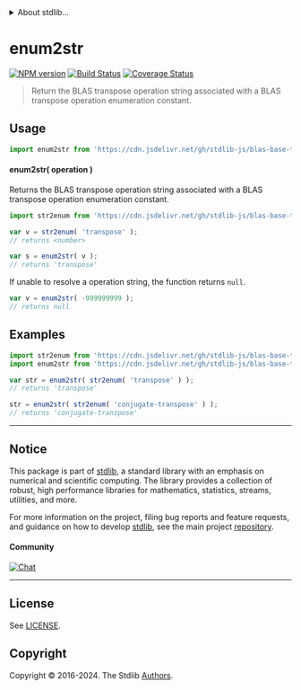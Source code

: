 <!--

@license Apache-2.0

Copyright (c) 2024 The Stdlib Authors.

Licensed under the Apache License, Version 2.0 (the "License");
you may not use this file except in compliance with the License.
You may obtain a copy of the License at

   http://www.apache.org/licenses/LICENSE-2.0

Unless required by applicable law or agreed to in writing, software
distributed under the License is distributed on an "AS IS" BASIS,
WITHOUT WARRANTIES OR CONDITIONS OF ANY KIND, either express or implied.
See the License for the specific language governing permissions and
limitations under the License.

-->


<details>
  <summary>
    About stdlib...
  </summary>
  <p>We believe in a future in which the web is a preferred environment for numerical computation. To help realize this future, we've built stdlib. stdlib is a standard library, with an emphasis on numerical and scientific computation, written in JavaScript (and C) for execution in browsers and in Node.js.</p>
  <p>The library is fully decomposable, being architected in such a way that you can swap out and mix and match APIs and functionality to cater to your exact preferences and use cases.</p>
  <p>When you use stdlib, you can be absolutely certain that you are using the most thorough, rigorous, well-written, studied, documented, tested, measured, and high-quality code out there.</p>
  <p>To join us in bringing numerical computing to the web, get started by checking us out on <a href="https://github.com/stdlib-js/stdlib">GitHub</a>, and please consider <a href="https://opencollective.com/stdlib">financially supporting stdlib</a>. We greatly appreciate your continued support!</p>
</details>

# enum2str

[![NPM version][npm-image]][npm-url] [![Build Status][test-image]][test-url] [![Coverage Status][coverage-image]][coverage-url] <!-- [![dependencies][dependencies-image]][dependencies-url] -->

> Return the BLAS transpose operation string associated with a BLAS transpose operation enumeration constant.

<!-- Section to include introductory text. Make sure to keep an empty line after the intro `section` element and another before the `/section` close. -->

<section class="intro">

</section>

<!-- /.intro -->

<!-- Package usage documentation. -->



<section class="usage">

## Usage

```javascript
import enum2str from 'https://cdn.jsdelivr.net/gh/stdlib-js/blas-base-transpose-operation-enum2str@v0.0.1-deno/mod.js';
```

#### enum2str( operation )

Returns the BLAS transpose operation string associated with a BLAS transpose operation enumeration constant.

```javascript
import str2enum from 'https://cdn.jsdelivr.net/gh/stdlib-js/blas-base-transpose-operation-str2enum@deno/mod.js';

var v = str2enum( 'transpose' );
// returns <number>

var s = enum2str( v );
// returns 'transpose'
```

If unable to resolve a operation string, the function returns `null`.

```javascript
var v = enum2str( -999999999 );
// returns null
```

</section>

<!-- /.usage -->

<!-- Package usage notes. Make sure to keep an empty line after the `section` element and another before the `/section` close. -->

<section class="notes">

</section>

<!-- /.notes -->

<!-- Package usage examples. -->

<section class="examples">

## Examples

<!-- eslint no-undef: "error" -->

```javascript
import str2enum from 'https://cdn.jsdelivr.net/gh/stdlib-js/blas-base-transpose-operation-str2enum@deno/mod.js';
import enum2str from 'https://cdn.jsdelivr.net/gh/stdlib-js/blas-base-transpose-operation-enum2str@v0.0.1-deno/mod.js';

var str = enum2str( str2enum( 'transpose' ) );
// returns 'transpose'

str = enum2str( str2enum( 'conjugate-transpose' ) );
// returns 'conjugate-transpose'
```

</section>

<!-- /.examples -->

<!-- Section to include cited references. If references are included, add a horizontal rule *before* the section. Make sure to keep an empty line after the `section` element and another before the `/section` close. -->

<section class="references">

</section>

<!-- /.references -->

<!-- Section for related `stdlib` packages. Do not manually edit this section, as it is automatically populated. -->

<section class="related">

</section>

<!-- /.related -->

<!-- Section for all links. Make sure to keep an empty line after the `section` element and another before the `/section` close. -->


<section class="main-repo" >

* * *

## Notice

This package is part of [stdlib][stdlib], a standard library with an emphasis on numerical and scientific computing. The library provides a collection of robust, high performance libraries for mathematics, statistics, streams, utilities, and more.

For more information on the project, filing bug reports and feature requests, and guidance on how to develop [stdlib][stdlib], see the main project [repository][stdlib].

#### Community

[![Chat][chat-image]][chat-url]

---

## License

See [LICENSE][stdlib-license].


## Copyright

Copyright &copy; 2016-2024. The Stdlib [Authors][stdlib-authors].

</section>

<!-- /.stdlib -->

<!-- Section for all links. Make sure to keep an empty line after the `section` element and another before the `/section` close. -->

<section class="links">

[npm-image]: http://img.shields.io/npm/v/@stdlib/blas-base-transpose-operation-enum2str.svg
[npm-url]: https://npmjs.org/package/@stdlib/blas-base-transpose-operation-enum2str

[test-image]: https://github.com/stdlib-js/blas-base-transpose-operation-enum2str/actions/workflows/test.yml/badge.svg?branch=v0.0.1
[test-url]: https://github.com/stdlib-js/blas-base-transpose-operation-enum2str/actions/workflows/test.yml?query=branch:v0.0.1

[coverage-image]: https://img.shields.io/codecov/c/github/stdlib-js/blas-base-transpose-operation-enum2str/main.svg
[coverage-url]: https://codecov.io/github/stdlib-js/blas-base-transpose-operation-enum2str?branch=main

<!--

[dependencies-image]: https://img.shields.io/david/stdlib-js/blas-base-transpose-operation-enum2str.svg
[dependencies-url]: https://david-dm.org/stdlib-js/blas-base-transpose-operation-enum2str/main

-->

[chat-image]: https://img.shields.io/gitter/room/stdlib-js/stdlib.svg
[chat-url]: https://app.gitter.im/#/room/#stdlib-js_stdlib:gitter.im

[stdlib]: https://github.com/stdlib-js/stdlib

[stdlib-authors]: https://github.com/stdlib-js/stdlib/graphs/contributors

[umd]: https://github.com/umdjs/umd
[es-module]: https://developer.mozilla.org/en-US/docs/Web/JavaScript/Guide/Modules

[deno-url]: https://github.com/stdlib-js/blas-base-transpose-operation-enum2str/tree/deno
[deno-readme]: https://github.com/stdlib-js/blas-base-transpose-operation-enum2str/blob/deno/README.md
[umd-url]: https://github.com/stdlib-js/blas-base-transpose-operation-enum2str/tree/umd
[umd-readme]: https://github.com/stdlib-js/blas-base-transpose-operation-enum2str/blob/umd/README.md
[esm-url]: https://github.com/stdlib-js/blas-base-transpose-operation-enum2str/tree/esm
[esm-readme]: https://github.com/stdlib-js/blas-base-transpose-operation-enum2str/blob/esm/README.md
[branches-url]: https://github.com/stdlib-js/blas-base-transpose-operation-enum2str/blob/main/branches.md

[stdlib-license]: https://raw.githubusercontent.com/stdlib-js/blas-base-transpose-operation-enum2str/main/LICENSE

</section>

<!-- /.links -->
